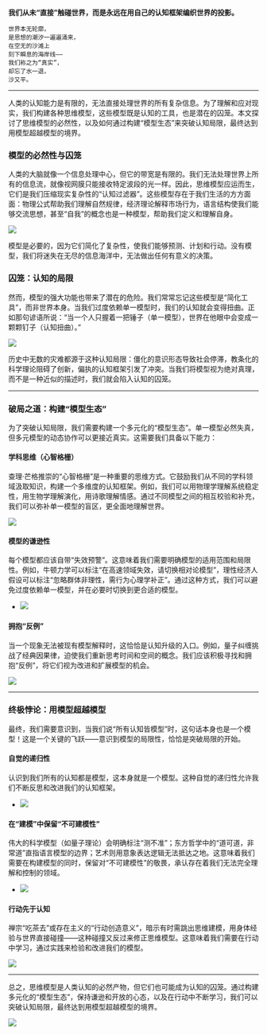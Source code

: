 **我们从未“直接”触碰世界，而是永远在用自己的认知框架编织世界的投影。**

	世界本无轮廓，  
	是思想的潮汐一遍遍涌来，  
	在空无的沙滩上  
	刻下瞬息的海岸线——  
	我们称之为“真实”，  
	却忘了水一退，  
	沙又平。

---

人类的认知能力是有限的，无法直接处理世界的所有复杂信息。为了理解和应对现实，我们构建各种思维模型，这些模型既是认知的工具，也是潜在的囚笼。本文探讨了思维模型的必然性，以及如何通过构建“模型生态”来突破认知局限，最终达到用模型超越模型的境界。

### **模型的必然性与囚笼**  
人类的大脑就像一个信息处理中心，但它的带宽是有限的。我们无法处理世界上所有的信息流，就像视网膜只能接收特定波段的光一样。因此，思维模型应运而生，它们是我们压缩现实复杂性的“认知过滤器”。这些模型存在于我们生活的方方面面：物理公式帮助我们理解自然规律，经济理论解释市场行为，语言结构使我们能够交流思想，甚至“自我”的概念也是一种模型，帮助我们定义和理解自身。

 ![](/public/images/siwei2.png)

模型是必要的，因为它们简化了复杂性，使我们能够预测、计划和行动。没有模型，我们将迷失在无尽的信息海洋中，无法做出任何有意义的决策。

### 囚笼：认知的局限

然而，模型的强大功能也带来了潜在的危险。我们常常忘记这些模型是“简化工具”，而非世界本身。当我们过度依赖单一模型时，我们的认知就会变得扭曲。正如那句谚语所说：“当一个人只握着一把锤子（单一模型），世界在他眼中会变成一颗颗钉子（认知扭曲）。”

 ![](/public/images/siwei3.png)

历史中无数的灾难都源于这种认知局限：僵化的意识形态导致社会停滞，教条化的科学理论阻碍了创新，偏执的认知框架引发了冲突。当我们将模型视为绝对真理，而不是一种近似的描述时，我们就会陷入认知的囚笼。 


---

### 破局之道：构建“模型生态”

为了突破认知局限，我们需要构建一个多元化的“模型生态”。单一模型必然失真，但多元模型的动态协作可以更接近真实。这需要我们具备以下能力：

#### 学科思维（心智格栅）

查理·芒格推崇的“心智格栅”是一种重要的思维方式。它鼓励我们从不同的学科领域汲取知识，构建一个多维度的认知框架。例如，我们可以用物理学理解系统稳定性，用生物学理解演化，用诗歌理解情感。通过不同模型之间的相互校验和补充，我们可以弥补单一模型的盲区，更全面地理解世界。

![](/public/images/siwei4.png)
#### 模型的谦逊性

每个模型都应该自带“失效预警”。这意味着我们需要明确模型的适用范围和局限性。例如，牛顿力学可以标注“在高速领域失效，请切换相对论模型”，理性经济人假设可以标注“忽略群体非理性，需行为心理学补正”。通过这种方式，我们可以避免过度依赖单一模型，并在必要时切换到更合适的模型。

  -  ![](/public/images/siwei5.png)
#### 拥抱“反例”

当一个现象无法被现有模型解释时，这恰恰是认知升级的入口。例如，量子纠缠挑战了经典因果律，迫使我们重新思考时间和空间的概念。我们应该积极寻找和拥抱“反例”，将它们视为改进和扩展模型的机会。

![](/public/images/siwei6.png)

---

### 终极悖论：用模型超越模型

最终，我们需要意识到，当我们说“所有认知皆模型”时，这句话本身也是一个模型！这是一个关键的飞跃——意识到模型的局限性，恰恰是突破局限的开始。

#### 自觉的递归性

认识到我们所有的认知都是模型，这本身就是一个模型。这种自觉的递归性允许我们不断反思和改进我们的认知框架。  

-  ![](/public/images/siwei7.png)
#### 在“建模”中保留“不可建模性”

伟大的科学模型（如量子理论）会明确标注“测不准”；东方哲学中的“道可道，非常道”直指语言模型的边界；艺术则用意象表达逻辑无法抵达之地。这意味着我们需要在构建模型的同时，保留对“不可建模性”的敬畏，承认存在着我们无法完全理解和控制的领域。

-  ![](/public/images/siwei8.png)
#### 行动先于认知

禅宗“吃茶去”或存在主义的“行动创造意义”，暗示有时需跳出思维建模，用身体经验与世界直接碰撞——这种碰撞又反过来修正思维模型。这意味着我们需要在行动中学习，通过实践来检验和改进我们的模型。

 ![](/public/images/siwei9.png)

---

总之，思维模型是人类认知的必然产物，但它们也可能成为认知的囚笼。通过构建多元化的“模型生态”，保持谦逊和开放的心态，以及在行动中不断学习，我们可以突破认知局限，最终达到用模型超越模型的境界。

 ![](/public/images/siwei10.png)